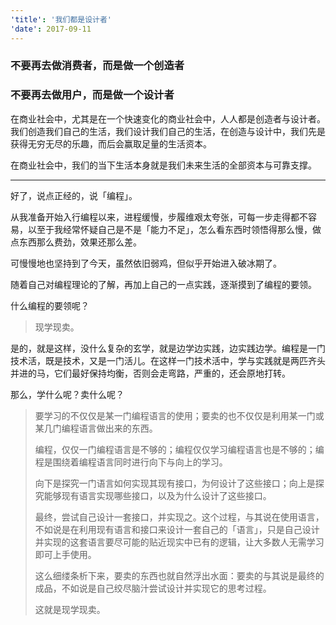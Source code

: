 ```yaml
---
'title': '我们都是设计者'
'date': 2017-09-11
---
```


### 不要再去做消费者，而是做一个创造者
### 不要再去做用户，而是做一个设计者

在商业社会中，尤其是在一个快速变化的商业社会中，人人都是创造者与设计者。我们创造我们自己的生活，我们设计我们自己的生活，在创造与设计中，我们先是获得无穷无尽的乐趣，而后会赢取足量的生活资本。

在商业社会中，我们的当下生活本身就是我们未来生活的全部资本与可靠支撑。

---- 
好了，说点正经的，说「编程」。

从我准备开始入行编程以来，进程缓慢，步履维艰太夸张，可每一步走得都不容易，以至于我经常怀疑自己是不是「能力不足」，怎么看东西时领悟得那么慢，做点东西那么费劲，效果还那么差。

可慢慢地也坚持到了今天，虽然依旧弱鸡，但似乎开始进入破冰期了。

随着自己对编程理论的了解，再加上自己的一点实践，逐渐摸到了编程的要领。

什么编程的要领呢？

> 现学现卖。

是的，就是这样，没什么复杂的玄学，就是边学边实践，边实践边学。编程是一门技术活，既是技术，又是一门活儿。在这样一门技术活中，学与实践就是两匹齐头并进的马，它们最好保持均衡，否则会走弯路，严重的，还会原地打转。

那么，学什么呢？卖什么呢？

> 要学习的不仅仅是某一门编程语言的使用；要卖的也不仅仅是利用某一门或某几门编程语言做出来的东西。
> 
> 编程，仅仅一门编程语言是不够的；编程仅仅学习编程语言也是不够的；编程是围绕着编程语言同时进行向下与向上的学习。
>  
>  向下是探究一门语言如何实现其现有接口，为何设计了这些接口；向上是探究能够现有语言实现哪些接口，以及为什么设计了这些接口。
>  
>  最终，尝试自己设计一套接口，并实现之。这个过程，与其说在使用语言，不如说是在利用现有语言和接口来设计一套自己的「语言」，只是自己设计并实现的这套语言要尽可能的贴近现实中已有的逻辑，让大多数人无需学习即可上手使用。
>  
>  这么细缕条析下来，要卖的东西也就自然浮出水面：要卖的与其说是最终的成品，不如说是自己绞尽脑汁尝试设计并实现它的思考过程。
>  
>  这就是现学现卖。

